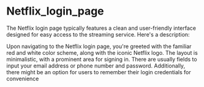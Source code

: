 # Netflix_login_page

The Netflix login page typically features a clean and user-friendly interface designed for easy access to the streaming service. Here's a description:

Upon navigating to the Netflix login page, you're greeted with the familiar red and white color scheme, along with the iconic Netflix logo. The layout is minimalistic, with a prominent area for signing in. There are usually fields to input your email address or phone number and password. Additionally, there might be an option for users to remember their login credentials for convenience

